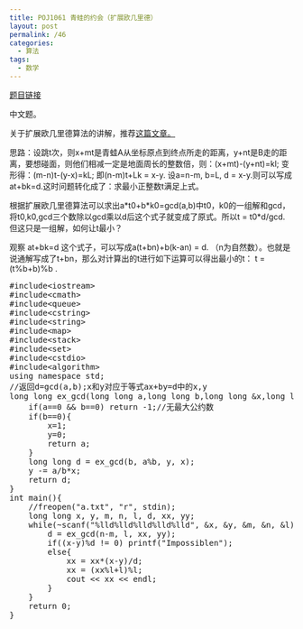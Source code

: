 ```yaml
---
title: POJ1061 青蛙的约会（扩展欧几里德）
layout: post
permalink: /46
categories:
  - 算法
tags:
  - 数学
---
```

<a href="http://poj.org/problem?id=1061" target="_blank">题目链接</a>

中文题。

关于扩展欧几里德算法的讲解，推荐<a href="http://blog.csdn.net/zhjchengfeng5/article/details/7786595" target="_blank">这篇文章。</a>

思路：设跳t次，则x+mt是青蛙A从坐标原点到终点所走的距离，y+nt是B走的距离，要想碰面，则他们相减一定是地面周长的整数倍，则：(x+mt)-(y+nt)=kl; 变形得：(m-n)t-(y-x)=kL; 即(n-m)t+Lk = x-y. 设a=n-m, b=L, d = x-y.则可以写成at+bk=d.这时问题转化成了：求最小正整数t满足上式。

根据扩展欧几里德算法可以求出a\*t0+b\*k0=gcd(a,b)中t0，k0的一组解和gcd，将t0,k0,gcd三个数除以gcd乘以d后这个式子就变成了原式。所以t = t0*d/gcd. 但这只是一组解，如何让t最小？

观察 at+bk=d 这个式子，可以写成a(t+bn)+b(k-an) = d. （n为自然数）。也就是说通解写成了t+bn，那么对计算出的t进行如下运算可以得出最小的t： t = (t%b+b)%b .

<pre class="brush: cpp; title: ; notranslate" title="">#include&lt;iostream&gt;
#include&lt;cmath&gt;
#include&lt;queue&gt;
#include&lt;cstring&gt;
#include&lt;string&gt;
#include&lt;map&gt;
#include&lt;stack&gt;
#include&lt;set&gt;
#include&lt;cstdio&gt;
#include&lt;algorithm&gt;
using namespace std;
//返回d=gcd(a,b);x和y对应于等式ax+by=d中的x,y
long long ex_gcd(long long a,long long b,long long &x,long long &y){
    if(a==0 && b==0) return -1;//无最大公约数
    if(b==0){
        x=1;
        y=0;
        return a;
    }
    long long d = ex_gcd(b, a%b, y, x);
    y -= a/b*x;
    return d;
}
int main(){
    //freopen("a.txt", "r", stdin);
    long long x, y, m, n, l, d, xx, yy;
    while(~scanf("%lld%lld%lld%lld%lld", &x, &y, &m, &n, &l)){
        d = ex_gcd(n-m, l, xx, yy);
        if((x-y)%d != 0) printf("Impossiblen");
        else{
            xx = xx*(x-y)/d;
            xx = (xx%l+l)%l;
            cout &lt;&lt; xx &lt;&lt; endl;
        }
    }
    return 0;
}
</pre>